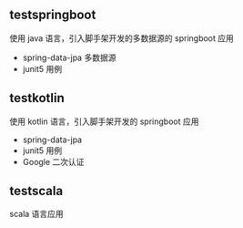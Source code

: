 ## testspringboot
使用 java 语言，引入脚手架开发的多数据源的 springboot 应用
- spring-data-jpa 多数据源
- junit5 用例
## testkotlin
使用 kotlin 语言，引入脚手架开发的 springboot 应用
- spring-data-jpa
- junit5 用例
- Google 二次认证
## testscala
scala 语言应用